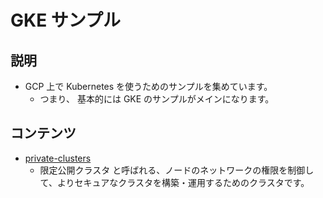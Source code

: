 # GKE サンプル

## 説明

+ GCP 上で Kubernetes を使うためのサンプルを集めています。
  + つまり、 基本的には GKE のサンプルがメインになります。

## コンテンツ

+ [private-clusters](./private-clusters/README.md)
  + 限定公開クラスタ と呼ばれる、ノードのネットワークの権限を制御して、よりセキュアなクラスタを構築・運用するためのクラスタです。
